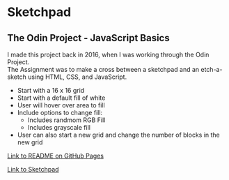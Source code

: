 # Sketchpad
## The Odin Project - JavaScript Basics

I made this project back in 2016, when I was working through the Odin Project.  
The Assignment was to make a cross between a sketchpad and an etch-a-sketch using HTML, CSS, and JavaScript.  


* Start with a 16 x 16 grid
* Start with a default fill of white
* User will hover over area to fill
* Include options to change fill:
	* Includes randmom RGB Fill
	* Includes grayscale fill
* User can also start a new grid and change the number of blocks in the new grid 


[Link to README on GitHub Pages](https://lunaa508.github.io/Sketchpad/)

[Link to Sketchpad](sketchpad.html) 

